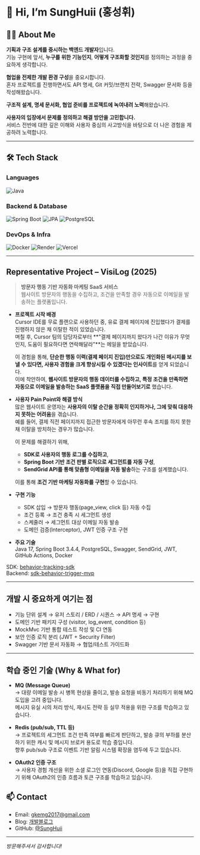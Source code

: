 # 👋 Hi, I’m **SungHuii** (홍성휘)

## 👨‍💻 About Me

**기획과 구조 설계를 중시하는 백엔드 개발자**입니다.  
기능 구현에 앞서, **누구를 위한 기능인지**, **어떻게 구조화할 것인지**를 정의하는 과정을 중요하게 생각합니다.

**협업을 전제한 개발 환경 구성**을 중요시합니다.  
혼자 프로젝트를 진행하면서도 API 명세, Git 커밋/브랜치 전략, Swagger 문서화 등을 작성해왔습니다.

**구조적 설계, 명세 문서화, 협업 준비를 프로젝트에 녹여내려 노력**해왔습니다.

**사용자의 입장에서 문제를 정의하고 해결 방안을 고민합니다.**  
서비스 전반에 대한 깊은 이해와 사용자 중심의 사고방식을 바탕으로 더 나은 경험을 제공하려 노력합니다.

---

## 🛠 Tech Stack

### Languages
![Java](https://img.shields.io/badge/Java-007396.svg?style=flat&logo=java&logoColor=white)

### Backend & Database
![Spring Boot](https://img.shields.io/badge/Spring_Boot-6DB33F?style=flat&logo=spring-boot&logoColor=white)
![JPA](https://img.shields.io/badge/JPA-336791?style=flat)
![PostgreSQL](https://img.shields.io/badge/PostgreSQL-4169E1?style=flat&logo=postgresql&logoColor=white)

### DevOps & Infra
![Docker](https://img.shields.io/badge/Docker-2496ED?style=flat&logo=docker&logoColor=white)
![Render](https://img.shields.io/badge/Render-46E3B7?style=flat)
![Vercel](https://img.shields.io/badge/Vercel-000?style=flat&logo=vercel)

---

## Representative Project – VisiLog (2025)

> **방문자 행동 기반 자동화 마케팅 SaaS 서비스**  
> 웹사이트 방문자의 행동을 수집하고, 조건을 만족할 경우 자동으로 이메일을 발송하는 플랫폼입니다.

- **프로젝트 시작 배경**  
  Cursor IDE를 무료 플랜으로 사용하던 중, 유료 결제 페이지에 진입했다가 결제를 진행하지 않은 채 이탈한 적이 있었습니다.  
  며칠 후, Cursor 팀의 담당자로부터 **"결제 페이지까지 왔다가 나간 이유가 무엇인지, 도움이 필요하다면 연락해달라"**는 메일을 받았습니다.

  이 경험을 통해, **단순한 행동 이력(결제 페이지 진입)만으로도 개인화된 메시지를 보낼 수 있다면, 사용자 경험을 크게 향상시킬 수 있겠다는 인사이트**를 얻게 되었습니다.  
  이에 착안하여, **웹사이트 방문자의 행동 데이터를 수집하고, 특정 조건을 만족하면 자동으로 이메일을 발송하는 SaaS 플랫폼을 직접 만들어보기로** 했습니다.

- **사용자 Pain Point와 해결 방식**  
  많은 웹사이트 운영자는 **사용자의 이탈 순간을 정확히 인지하거나, 그에 맞춰 대응하지 못하는 어려움**을 겪습니다.  
  예를 들어, 결제 직전 페이지까지 접근한 방문자에게 아무런 후속 조치를 하지 못한 채 이탈을 방치하는 경우가 많습니다.

  이 문제를 해결하기 위해,  
  - **SDK로 사용자의 행동 로그를 수집하고**,  
  - **Spring Boot 기반 조건 판별 로직으로 세그먼트를 자동 구성**,  
  - **SendGrid API를 통해 맞춤형 이메일을 자동 발송**하는 구조를 설계했습니다.

  이를 통해 **조건 기반 마케팅 자동화를 구현**할 수 있습니다.

- **구현 기능**  
  - SDK 삽입 → 방문자 행동(page_view, click 등) 자동 수집  
  - 조건 등록 → 조건 충족 시 세그먼트 생성  
  - 스케줄러 → 세그먼트 대상 이메일 자동 발송  
  - 도메인 검증(Interceptor), JWT 인증 구조 구현
 
- **주요 기술**  
  Java 17, Spring Boot 3.4.4, PostgreSQL, Swagger, SendGrid, JWT, GitHub Actions, Docker

 SDK: [behavior-tracking-sdk](https://github.com/SungHuii/behavior-tracking-sdk)  
 Backend: [sdk-behavior-trigger-mvp](https://github.com/SungHuii/sdk-behavior-trigger-mvp)

---

## 개발 시 중요하게 여기는 점

-  기능 단위 설계 → 유저 스토리 / ERD / 시퀀스 → API 명세 → 구현
-  도메인 기반 패키지 구성 (visitor, log_event, condition 등)
-  MockMvc 기반 통합 테스트 작성 및 CI 연동
-  보안 인증 로직 분리 (JWT + Security Filter)
-  Swagger 기반 문서 자동화 → 협업/테스트 가이드화

---

## 학습 중인 기술 (Why & What for)

- **MQ (Message Queue)**  
  → 대량 이메일 발송 시 병목 현상을 줄이고, 발송 요청을 비동기 처리하기 위해 MQ 도입을 고려 중입니다.  
  메시지 유실 시의 처리 방식, 재시도 전략 등 실무 적용을 위한 구조를 학습하고 있습니다.

- **Redis (pub/sub, TTL 등)**  
  → 프로젝트의 세그먼트 조건 만족 여부를 빠르게 판단하고, 발송 큐의 부하를 분산하기 위한 캐시 및 메시지 브로커 용도로 학습 중입니다.  
  향후 pub/sub 구조로 이벤트 기반 알림 시스템 확장을 염두에 두고 있습니다.

- **OAuth2 인증 구조**  
  → 사용자 경험 개선을 위한 소셜 로그인 연동(Discord, Google 등)을 직접 구현하기 위해 OAuth2의 인증 흐름과 토큰 구조를 학습하고 있습니다.

## 📫 Contact

- Email: gkemg2017@gmail.com  
- Blog: [개발블로그](https://b-t-d.tistory.com/)  
- GitHub: [@SungHuii](https://github.com/SungHuii)

---

_방문해주셔서 감사합니다!_

